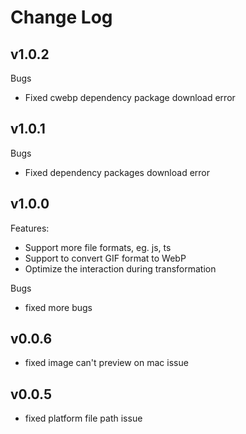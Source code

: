 # Change Log

## v1.0.2
Bugs
- Fixed cwebp dependency package download error

## v1.0.1
Bugs
- Fixed dependency packages download error

## v1.0.0
Features:
- Support more file formats, eg. js, ts
- Support to convert GIF format to WebP
- Optimize the interaction during transformation

Bugs
- fixed more bugs

## v0.0.6
- fixed image can't preview on mac issue

## v0.0.5
- fixed platform file path issue
